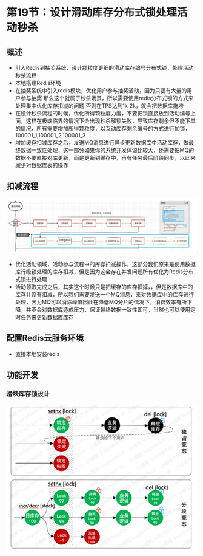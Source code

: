 # 第19节：设计滑动库存分布式锁处理活动秒杀


## 概述

* 引入Redis到抽奖系统，设计颗粒度更细的滑动库存编号分布式锁，处理活动秒杀流程
* 本地搭建Redis环境
* 在抽奖系统中引入redis模块，优化用户参与抽奖活动，因为只要有大量的用户参与抽奖  那么这个就属于秒杀场景，所以需要使用redis分布式锁的方式来处理集中优化库存扣减的问题  否则在TPS达到1k-2k，就会把数据库拖垮
* 在设计秒杀流程的时候，优化所得颗粒度力度，不要把锁直接放到活动编号上面，这样在极端临界的情况下会出现秒杀解锁失败，导致库存剩余但不能下单的情况，所有需要增加所得颗粒度，以互动库存剩余编号的方式进行加锁，100001_1,100001_2,100001_3
* 增加缓存扣减库存之后，发送MQ消息进行异步更新数据库中活动库存，做最终数据一致性处理，这一部分如果你的系统并发体谅比较大，还需要把MQ的数据不要直接对库更新，而是更新到缓存中，再有任务最后阶段同步，以此来减少对数据库表的操作




## 扣减流程



![图 0](../images/7c6e4d573fd6bfc16d928f495a7c9adcf490b485fdb9e9aae748784375bf83cd.png)  

* 优化活动领域，活动参与流程中的库存扣减操作，这部分我们原来是使用数据库行级锁处理的库存扣减，但是因为这会存在并发问题所有优化为Redis分布式锁进行处理
* 活动领取完成之后，其实这个时候只是把缓存的库存扣掉，，但是数据库中的库存并没有扣减，所以我们需要发送一个MQ消息，来对数据库中的库存进行处理，因为MQ可以消除峰值因此在降低MQ分片的情况下，消费效率有所下降，并不会对数据库造成压力，保证最终数据一致性即可，当然也可以使用定时任务来更新数据库库存

## 配置Redis云服务环境


* 直接本地安装redis


## 功能开发


### 滑块库存锁设计


![图 1](../images/f75d6f0a86ad7707d18a6e4efd32d9bd68855d4d64274454f6c7d9530b1ff293.png)  






